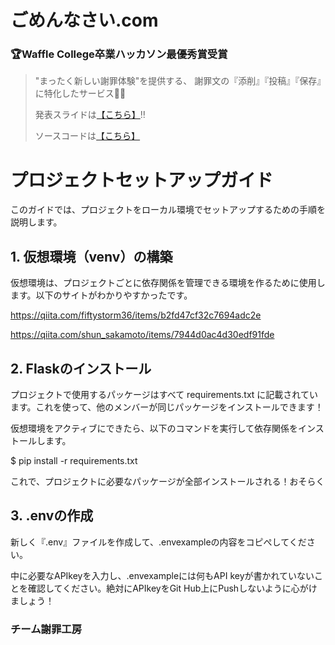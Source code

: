 # ごめんなさい.com 

### 🏆Waffle College卒業ハッカソン最優秀賞受賞

> "まったく新しい謝罪体験"を提供する、
> 謝罪文の『添削』『投稿』『保存』に特化したサービス🙏🌼
>
> 発表スライドは[【こちら】](https://www.canva.com/design/DAGb9swtU5c/6zWu1eixijZKwsgWFDBvkw/edit?utm_content=DAGb9swtU5c&utm_campaign=designshare&utm_medium=link2&utm_source=sharebutton)‼️
>
> ソースコードは[【こちら】](https://deepnote.com/workspace/Riochins-Workspace-a976ff30-0151-424d-9de2-e20631a0b879/project/ApologyWork-6017cecd-c0c5-4d76-a332-9819543040df?utm_source=share-modal&utm_medium=product-shared-content&utm_campaign=notebook&utm_content=6017cecd-c0c5-4d76-a332-9819543040df/README.md)

# プロジェクトセットアップガイド

このガイドでは、プロジェクトをローカル環境でセットアップするための手順を説明します。

## 1. 仮想環境（venv）の構築

仮想環境は、プロジェクトごとに依存関係を管理できる環境を作るために使用します。以下のサイトがわかりやすかったです。

https://qiita.com/fiftystorm36/items/b2fd47cf32c7694adc2e

https://qiita.com/shun_sakamoto/items/7944d0ac4d30edf91fde

## 2. Flaskのインストール

プロジェクトで使用するパッケージはすべて requirements.txt に記載されています。これを使って、他のメンバーが同じパッケージをインストールできます！

仮想環境をアクティブにできたら、以下のコマンドを実行して依存関係をインストールします。

$ pip install -r requirements.txt

これで、プロジェクトに必要なパッケージが全部インストールされる！おそらく

## 3. .envの作成

新しく『.env』ファイルを作成して、.envexampleの内容をコピぺしてください。

中に必要なAPIkeyを入力し、.envexampleには何もAPI keyが書かれていないことを確認してください。絶対にAPIkeyをGit Hub上にPushしないように心がけましょう！

### チーム謝罪工房
